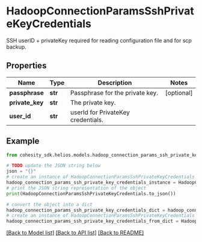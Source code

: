 # HadoopConnectionParamsSshPrivateKeyCredentials

SSH  userID + privateKey required for reading configuration file and for scp backup.

## Properties

Name | Type | Description | Notes
------------ | ------------- | ------------- | -------------
**passphrase** | **str** | Passphrase for the private key. | [optional] 
**private_key** | **str** | The private key. | 
**user_id** | **str** | userId for PrivateKey credentials. | 

## Example

```python
from cohesity_sdk.helios.models.hadoop_connection_params_ssh_private_key_credentials import HadoopConnectionParamsSshPrivateKeyCredentials

# TODO update the JSON string below
json = "{}"
# create an instance of HadoopConnectionParamsSshPrivateKeyCredentials from a JSON string
hadoop_connection_params_ssh_private_key_credentials_instance = HadoopConnectionParamsSshPrivateKeyCredentials.from_json(json)
# print the JSON string representation of the object
print(HadoopConnectionParamsSshPrivateKeyCredentials.to_json())

# convert the object into a dict
hadoop_connection_params_ssh_private_key_credentials_dict = hadoop_connection_params_ssh_private_key_credentials_instance.to_dict()
# create an instance of HadoopConnectionParamsSshPrivateKeyCredentials from a dict
hadoop_connection_params_ssh_private_key_credentials_from_dict = HadoopConnectionParamsSshPrivateKeyCredentials.from_dict(hadoop_connection_params_ssh_private_key_credentials_dict)
```
[[Back to Model list]](../README.md#documentation-for-models) [[Back to API list]](../README.md#documentation-for-api-endpoints) [[Back to README]](../README.md)


